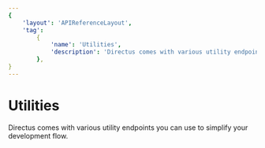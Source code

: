 ```yaml
---
{
    'layout': 'APIReferenceLayout',
    'tag':
        {
            'name': 'Utilities',
            'description': 'Directus comes with various utility endpoints you can use to simplify your development flow.',
        },
}
---
```


# Utilities

Directus comes with various utility endpoints you can use to simplify your development flow.
